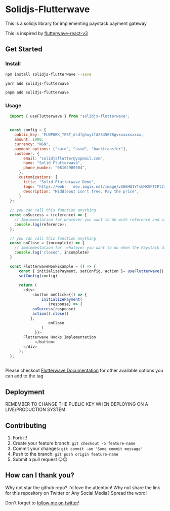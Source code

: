# Solidjs-Flutterwave

This is a solidjs library for implementing paystack payment gateway

This is inspired by [flutterwave-react-v3](https://www.npmjs.com/package/flutterwave-react-v3)

## Get Started

### Install

```sh
npm install solidjs-flutterwave --save
```

```sh
yarn add solidjs-flutterwave
```

```sh
pnpm add solidjs-flutterwave
```

### Usage

```javascript
  import { useFlutterwave } from "solidjs-flutterwave";

  
  const config = {
	public_key: 'FLWPUBK_TEST_dsdfghuytfd2345678gvxxxxxxxxxx,
	amount: 1000,  
	currency: "NGN",  
	payment_options: ["card", "ussd", "banktransfer"],  
	customer: {
		email: "solidjsflutter@yopmail.com",  
		name: "Solid Flutterwave",  
		phone_number: "08102909304",  
	  },  
	  customizations: {  
		title: "Solid Flutterwave Demo",  
		logo: "https://web-   dev.imgix.net/image/vS06HQ1YTsbMKSFTIPl2iogUQP73/KAOmqplghJT2PrJlOgZ5.png?auto=format",  
		description: "Middleout isn't free. Pay the price",  
	  }
  };
  
  // you can call this function anything
  const onSuccess = (reference) => {
    // Implementation for whatever you want to do with reference and after success call.
    console.log(reference);
  };

  // you can call this function anything
  const onClose = (incomplete) => {
    // implementation for  whatever you want to do when the Paystack dialog closed.
    console.log('closed', incomplete)
  }

  const FlutterwaveHookExample = () => {
      const { initializePayment, setConfig, action }= useFlutterwave();
	  setConfig(config)
	  
      return (
        <div>
            <button onClick={() => {
                initializePayment(
                   (response) => {
			onSuccess(response)
			action().close()
		   },
                   onClose
                )
             }}>
		Flutterwave Hooks Implementation
             </button>
        </div>
      );
  };
 
```

Please checkout [Flutterwave Documentation](https://developer.flutterwave.com/docs/collecting-payments/standard) for other available options you can add to the tag

## Deployment

REMEMBER TO CHANGE THE PUBLIC KEY WHEN DEPLOYING ON A LIVE/PRODUCTION SYSTEM

## Contributing

1. Fork it!
2. Create your feature branch: `git checkout -b feature-name`
3. Commit your changes: `git commit -am 'Some commit message'`
4. Push to the branch: `git push origin feature-name`
5. Submit a pull request 😉😉

## How can I thank you?

Why not star the github repo? I'd love the attention! Why not share the link for this repository on Twitter or Any Social Media? Spread the word!

Don't forget to [follow me on twitter](https://twitter.com/Rnwonder101)!
